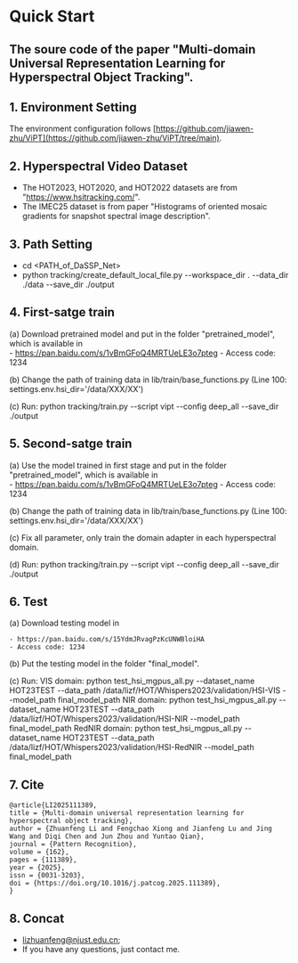 # Quick Start

## The soure code of the paper "Multi-domain Universal Representation Learning for Hyperspectral Object Tracking".

## 1. Environment Setting
The environment configuration follows [https://github.com/jiawen-zhu/ViPT](https://github.com/jiawen-zhu/ViPT/tree/main).

## 2. Hyperspectral Video Dataset
+ The HOT2023, HOT2020, and HOT2022 datasets are from "https://www.hsitracking.com/".
+ The IMEC25 dataset is from paper "Histograms of oriented mosaic gradients for snapshot spectral image description".

## 3. Path Setting
+ cd <PATH_of_DaSSP_Net>
+ python tracking/create_default_local_file.py --workspace_dir . --data_dir ./data --save_dir ./output

## 4. First-satge train
(a) Download pretrained model and put in the folder "pretrained_model", which is available in  
    - https://pan.baidu.com/s/1vBmGFoQ4MRTUeLE3o7pteg 
    - Access code: 1234    

(b) Change the path of training data in lib/train/base_functions.py (Line 100: settings.env.hsi_dir='/data/XXX/XX')

(c) Run: python tracking/train.py --script vipt --config deep_all --save_dir ./output

## 5. Second-satge train
(a) Use the model trained in first stage and put in the folder "pretrained_model", which is available in  
    - https://pan.baidu.com/s/1vBmGFoQ4MRTUeLE3o7pteg 
    - Access code: 1234    

(b) Change the path of training data in lib/train/base_functions.py (Line 100: settings.env.hsi_dir='/data/XXX/XX')

(c) Fix all parameter, only train the domain adapter in each hyperspectral domain.

(d) Run: python tracking/train.py --script vipt --config deep_all --save_dir ./output

## 6. Test
(a) Download testing model in  

    - https://pan.baidu.com/s/15YdmJRvagPzKcUNWBloiHA 
    - Access code: 1234  
    
(b) Put the testing model in the folder "final_model".

(c) Run:
VIS domain: python test_hsi_mgpus_all.py --dataset_name HOT23TEST --data_path /data/lizf/HOT/Whispers2023/validation/HSI-VIS --model_path final_model_path
NIR domain: python test_hsi_mgpus_all.py --dataset_name HOT23TEST --data_path /data/lizf/HOT/Whispers2023/validation/HSI-NIR --model_path final_model_path
RedNIR domain: python test_hsi_mgpus_all.py --dataset_name HOT23TEST --data_path /data/lizf/HOT/Whispers2023/validation/HSI-RedNIR --model_path final_model_path

## 7. Cite
```
@article{LI2025111389,
title = {Multi-domain universal representation learning for hyperspectral object tracking},
author = {Zhuanfeng Li and Fengchao Xiong and Jianfeng Lu and Jing Wang and Diqi Chen and Jun Zhou and Yuntao Qian},
journal = {Pattern Recognition},
volume = {162},
pages = {111389},
year = {2025},
issn = {0031-3203},
doi = {https://doi.org/10.1016/j.patcog.2025.111389},
}
```


## 8. Concat
* lizhuanfeng@njust.edu.cn;
* If you have any questions, just contact me.
